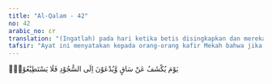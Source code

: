 ```yaml
---
title: "Al-Qalam - 42"
no: 42
arabic_no: ٤٢
translation: "(Ingatlah) pada hari ketika betis disingkapkan dan mereka diseru untuk bersujud; maka mereka tidak mampu,"
tafsir: "Ayat ini menyatakan kepada orang-orang kafir Mekah bahwa jika mereka mempunyai penjamin kebenaran perkataan mereka bahwa mereka pasti akan masuk surga seperti orang-orang mukmin masuk surga, maka cobalah datangkan saksi atau penjamin itu nanti pada hari Kiamat. Pada hari itu, semua orang dalam keadaan ketakutan dan sedang berusaha lari dari ketakutan itu. Pada hari itu mereka diminta sujud untuk menguji keimanan mereka padahal mereka tidak sanggup lagi sujud, karena persendian tulang-tulang mereka telah lemah, karena azab telah meliputi mereka dari atas dan bawah, serta dari samping kanan dan kiri. Hari yang seperti itu pasti datang dan huru-hara seperti yang dimaksudkan itu pasti terjadi. Pada saat itu, tiada satu pun tempat berlindung kecuali Allah, Tuhan Yang Mahakuasa."
---
```


يَوْمَ يُكْشَفُ عَنْ سَاقٍ وَّيُدْعَوْنَ اِلَى السُّجُوْدِ فَلَا يَسْتَطِيْعُوْنَۙ
